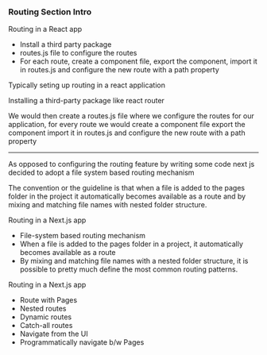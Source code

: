 ### Routing Section Intro

Routing in a React app

* Install a third party package
* routes.js file to configure the routes
* For each route, create a component file, export the component, import it in routes.js and configure the new route with a path property

Typically seting up routing in a react application 

Installing a third-party package like react router 

We would then create a routes.js file where we configure the routes for our application, for every route we would create a component file export the component 
import it in routes.js and configure the new route with a path property 

---

As opposed to configuring the routing feature by writing some code next js decided to adopt a file system based routing mechanism
 
The convention or the guideline is that when a file is added to the pages folder in the project it automatically becomes available as a route and by mixing and
matching file names with nested folder structure. 

Routing in a Next.js app

* File-system based routing mechanism
* When a file is added to the pages folder in a project, it automatically becomes available as a
route
* By mixing and matching file names with a nested folder structure, it is possible to pretty much define the most common routing patterns.

Routing in a Next.js app

* Route with Pages
* Nested routes
* Dynamic routes
* Catch-all routes
* Navigate from the UI
* Programmatically navigate b/w Pages

